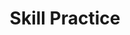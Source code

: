 ---
title: Skill Practice

source:
- title: Common Core Basics
  subject: Social Studies
  chapter: 2
  toc_type: Lesson Review
  toc_number: 3.5
  pages: 138 - 143

questions:
  - excerpt: 1, 2
    text: >
      The politicians pushed it through Congress even though "we the people" were clearly opposed to it. We took it to the Supreme Court, but even the justices sided with those spendthrift liberals in the White House and Congress. Now we're stuck with Obamacare. Now we all have to buy health insurance, whether we want it or not-and whether we can afford it or not. If we don't buy it, we have to pay anyway because they'll fine us. What's more, Obamacare is too expensive. It's going to mean more government spending and more government debt. The Affordable Care Act isn't affordable for Americans, and it's not affordable for America either.
  - number: 1
    text: >
      Which assumption does the writer make about government?
    choice:
      - option: A
        text: Having three branches of government provides a good system of checks and balances.
      - option: B
        text: Government debt is higher than it has ever been.
      - option: C
        text: All the branches of government side against the people.
      - option: D
        text: The government wants the people to pay off the US debt.
    answer:
      - option: C
        text: >
          The writer assumes that all three branches of government (Supreme Court, White House, and Congress) banded together to approve Obamacare against the people's wishes.
  - number: 2
    text: >
      Which statement is most likely true about the writer?
    choice:
      - option: A
        text: The author believes the US economy is strong.
      - option: B
        text: The author feels Obamacare should be done away with.
      - option: C
        text: The author has faith in the Affordable Care Act.
      - option: D
        text: The author believes no one should have health insurance
    answer:
      - option: B
        text: >
          The writer believes Obamacare, or the Affordable Care Act, is too expensive, so it should be done away with. In the writer's opinion, people should be free to buy health insurance if they want it and can afford it.
  - number: 3
    text: >
      Which statement shows the relationship between the surge of troops to Iraq in 2007 and the level of violence?
    choice:
      - option: A
        text: The surge led to increased violence.
      - option: B
        text: The surge led to decreased violence.
      - option: C
        text: The level of violence was not affected by the surge.
      - option: D
        text: The level of violence rose when the surge ended
    answer:
      - option: B
        text: >
          The increase of troops resulted in less violence in Iraq.
  - number: 4
    text: >
      How can government spending help reverse economic decline in the United States?
    choice:
      - option: A
        text: Providing people and industries with money encourages them to spend money. This keeps the economy moving.
      - option: B
        text: People's salaries will increase.
      - option: C
        text: The government will create new industries and new products.
      - option: D
        text: If people see the government spending money, they will want to spend as well.
    answer:
      - option: A
        text: >
          When people have jobs, they have money to spend. When people spend money- by shopping, going out for dinner, and attending sports events-other people keep their jobs. When more people have jobs, more people pay taxes. This activity keeps the economy moving.
        
layout: cc_review
---